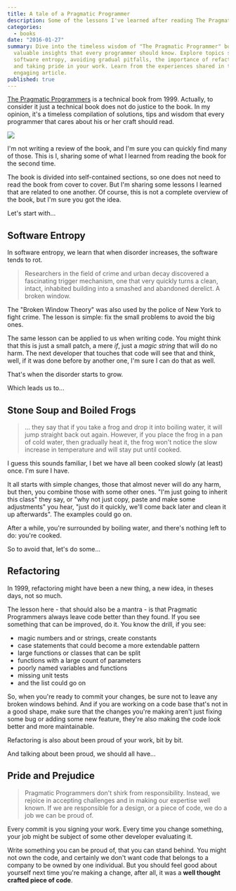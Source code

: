 ```yaml
---
title: A tale of a Pragmatic Programmer
description: Some of the lessons I've learned after reading The Pragmatic Programmers book.
categories:
  - books
date: "2016-01-27"
summary: Dive into the timeless wisdom of "The Pragmatic Programmer" book and discover
  valuable insights that every programmer should know. Explore topics such as
  software entropy, avoiding gradual pitfalls, the importance of refactoring,
  and taking pride in your work. Learn from the experiences shared in this
  engaging article.
published: true
---
```


[The Pragmatic Programmers](https://amzn.to/1KGgBxX) is a technical book
from 1999. Actually, to consider it just a technical book does not do justice to
the book. In my opinion, it's a timeless compilation of solutions, tips and
wisdom that every programmer that cares about his or her craft should read.

[![](https://ws-na.amazon-adsystem.com/widgets/q?_encoding=UTF8&ASIN=020161622X&Format=_SL110_&ID=AsinImage&MarketPlace=US&ServiceVersion=20070822&WS=1&tag=tempcodi0f-20)](https://www.amazon.com/gp/product/020161622X/ref=as_li_tl?ie=UTF8&camp=1789&creative=390957&creativeASIN=020161622X&linkCode=as2&tag=tempcodi0f-20&linkId=6QYSJR2Z4HZWZZUQ)

I'm not writing a review of the book, and I'm sure you can quickly find many of
those. This is I, sharing some of what I learned from reading the book for the
second time.

The book is divided into self-contained sections, so one does not need to read
the book from cover to cover. But I'm sharing some lessons I learned that are
related to one another. Of course, this is not a complete overview of the book,
but I'm sure you got the idea.

Let's start with...

## Software Entropy

In software entropy, we learn that when disorder increases, the software tends
to rot.

> Researchers in the field of crime and urban decay discovered a fascinating
> trigger mechanism, one that very quickly turns a clean, intact, inhabited
> building into a smashed and abandoned derelict. A broken window.

The "Broken Window Theory" was also used by the police of New York to fight
crime. The lesson is simple: fix the small problems to avoid the big ones.

The same lesson can be applied to us when writing code. You might think that
this is just a small patch, a mere _if_, just a _magic string_ that will do no
harm. The next developer that touches that code will see that and think, well,
if it was done before by another one, I'm sure I can do that as well.

That's when the disorder starts to grow.

Which leads us to...

## Stone Soup and Boiled Frogs

> ... they say that if you take a frog and drop it into boiling water, it will
> jump straight back out again. However, if you place the frog in a pan of cold
> water, then gradually heat it, the frog won't notice the slow increase in
> temperature and will stay put until cooked.

I guess this sounds familiar, I bet we have all been cooked slowly (at least)
once. I'm sure I have.

It all starts with simple changes, those that almost never will do any harm, but
then, you combine those with some other ones. "I'm just going to inherit this
class" they say, or "why not just copy, paste and make some adjustments" you
hear, "just do it quickly, we'll come back later and clean it up afterwards".
The examples could go on.

After a while, you're surrounded by boiling water, and there's nothing left to
do: you're cooked.

So to avoid that, let's do some...

## Refactoring

In 1999, refactoring might have been a new thing, a new idea, in theses days,
not so much.

The lesson here - that should also be a mantra - is that Pragmatic Programmers
always leave code better than they found. If you see something that can be
improved, do it. You know the drill, if you see:

- magic numbers and or strings, create constants
- case statements that could become a more extendable pattern
- large functions or classes that can be split
- functions with a large count of parameters
- poorly named variables and functions
- missing unit tests
- and the list could go on

So, when you're ready to commit your changes, be sure not to leave any broken
windows behind. And if you are working on a code base that's not in a good
shape, make sure that the changes you're making aren't just fixing some bug or
adding some new feature, they're also making the code look better and more
maintainable.

Refactoring is also about been proud of your work, bit by bit.

And talking about been proud, we should all have...

## Pride and Prejudice

> Pragmatic Programmers don't shirk from responsibility. Instead, we rejoice in
> accepting challenges and in making our expertise well known. If we are
> responsible for a design, or a piece of code, we do a job we can be proud of.

Every commit is you signing your work. Every time you change something, your job
might be subject of some other developer evaluating it.

Write something you can be proud of, that you can stand behind. You might not
own the code, and certainly we don't want code that belongs to a company to be
owned by one individual. But you should feel good about yourself next time
you're making a change, after all, it was a **well thought crafted piece of
code**.
